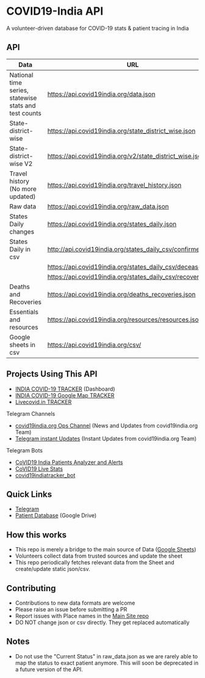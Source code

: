 # COVID19-India API

A volunteer-driven database for COVID-19 stats & patient tracing in India

## API

| Data                                                  | URL                                                   |
| ----------------------------------------------------- | ----------------------------------------------------- |
| National time series, statewise stats and test counts | https://api.covid19india.org/data.json                |
| State-district-wise                                   | https://api.covid19india.org/state_district_wise.json |
| State-district-wise V2                                | https://api.covid19india.org/v2/state_district_wise.json |
| Travel history (No more updated)                      | https://api.covid19india.org/travel_history.json      |
| Raw data                                              | https://api.covid19india.org/raw_data.json            |
| States Daily changes                                  | https://api.covid19india.org/states_daily.json        |
| States Daily in csv                                   | http://api.covid19india.org/states_daily_csv/confirmed.csv |
|                                                       | https://api.covid19india.org/states_daily_csv/deceased.csv |
|                                                       | https://api.covid19india.org/states_daily_csv/recovered.csv   |
| Deaths and Recoveries                                 | https://api.covid19india.org/deaths_recoveries.json   |
| Essentials and resources                              | https://api.covid19india.org/resources/resources.json  |
| Google sheets in csv                                  | https://api.covid19india.org/csv/                      |


## Projects Using This API

- [INDIA COVID-19 TRACKER](https://www.covid19india.org/) (Dashboard)
- [INDIA COVID-19 Google Map TRACKER](https://goo.gl/maps/U32Ex1gWQxmc6Aot8)
- [Livecovid.in TRACKER](https://livecovid.in)

Telegram Channels
- [covid19india.org Ops Channel](https://t.me/covid19indiaorg) (News and Updates from covid19india.org Team)
- [Telegram instant Updates](https://t.me/covid19indiaorg_updates) (Instant Updates from covid19india.org Team)

Telegram Bots
- [CoVID19 India Patients Analyzer and Alerts](https://github.com/xsreality/covid19)
- [CoVID19 Live Stats](https://github.com/Tele-Bots/CovidBot)
- [covid19indiatracker_bot](https://github.com/cibinjoseph/covid19indiatracker_bot)


## Quick Links

- [Telegram](https://telegra.ph/CoVID-19--India-Ops-03-24)
- [Patient Database](http://patientdb.covid19india.org/) (Google Drive)

## How this works

- This repo is merely a bridge to the main source of Data ([Google Sheets](https://docs.google.com/spreadsheets/d/e/2PACX-1vSc_2y5N0I67wDU38DjDh35IZSIS30rQf7_NYZhtYYGU1jJYT6_kDx4YpF-qw0LSlGsBYP8pqM_a1Pd/pubhtml))
- Volunteers collect data from trusted sources and update the sheet
- This repo periodically fetches relevant data from the Sheet and create/update static json/csv.


## Contributing

- Contributions to new data formats are welcome
- Please raise an issue before submitting a PR
- Report issues with Place names in the [Main Site repo](https://github.com/covid19india/covid19india-react/issues)
- DO NOT change json or csv directly. They get replaced automatically

## Notes
- Do not use the "Current Status" in raw_data.json as we are rarely able to map the status to exact patient anymore. This will soon be deprecated in a future version of the API.
